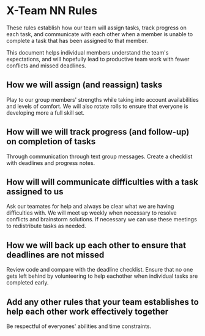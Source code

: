 # X-Team NN Rules

These rules establish how our team will assign tasks,
track progress on each task, and communicate with each other 
when a member is unable to complete a task that has been assigned to that member.

This document helps individual members understand the team's expectations,
and will hopefully lead to productive team work with fewer conflicts
and missed deadlines.

## How we will assign (and reassign) tasks
Play to our group members' strengths while taking into account availabilities 
and levels of comfort. We will also rotate rolls to ensure that everyone is 
developing more a full skill set. 


## How will we will track progress (and follow-up) on completion of tasks
Through communication through text group messages. Create a checklist with deadlines 
and progress notes.


## How will will communicate difficulties with a task assigned to us
Ask our teamates for help and always be clear what we are having difficulties
with. We will meet up weekly when necessary to resolve conflicts and brainstorm
solutions. If necessary we can use these meetings to redistribute tasks as needed.   

## How we will back up each other to ensure that deadlines are not missed
Review code and compare with the deadline checklist. Ensure that no one gets
left behind by volunteering to help eachother when individual tasks are completed 
early.


## Add any other rules that your team establishes to help each other work effectively together
Be respectful of everyones' abilities and time constraints. 



